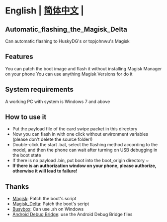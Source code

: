 # **English** | [简体中文](README_CN.md) |

## Automatic_flashing_the_Magisk_Delta

 Can automatic flashing to HuskyDG's or topjohnwu's Magisk

## Features

 You can patch the boot image and flash it without installing Magisk Manager on your phone
 You can use anything Magisk Versions for do it

## System requirements

 A working PC with system is Windows 7 and above

## How to use it 

- Put the payload file of the card swipe packet in this directory
- Now you can flash in with one click without environment variables (please don't delete the source folder!)
- Double-click the start .bat, select the flashing method according to the model, and then the phone can wait after turning on USB debugging in the boot state
- If there is no payload .bin, put boot into the boot_origin directory ~
- **If there is an authorization window on your phone, please authorize, otherwise it will lead to failure!**

## Thanks

- [Magisk](https://github.com/topjohnwu/Magisk): Patch the boot's script
- [Magisk_Delta](https://github.com/HuskyDG/magisk-files): Patch the boot's script
- [Busybox](https://github.com/rmyorston/busybox-w32): Can use .sh on Windows
- [Android Debug Bridge](https://source.android.google.cn/docs/setup/build/adb?hl=zh-cn#download-adb): use the Android Debug Bridge flies